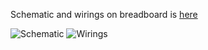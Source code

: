 Schematic and wirings on breadboard is [here](http://fritzing.org/projects/ninjalamp-for-arduino)

![Schematic](https://raw.githubusercontent.com/hisashin/NinjaLAMP/master/NinjaLAMP_Arduino/images/schematic.jpg "schematic")
![Wirings](https://raw.githubusercontent.com/hisashin/NinjaLAMP/master/NinjaLAMP_Arduino/images/breadboard.jpg "wirings")

